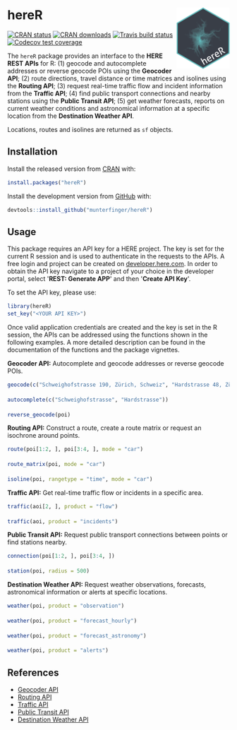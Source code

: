 # hereR <img src="man/figures/logo.svg" align="right" alt="" width="120" />
<!-- badges: start -->
[![CRAN status](https://www.r-pkg.org/badges/version/hereR)](https://CRAN.R-project.org/package=hereR)
[![CRAN downloads](https://cranlogs.r-pkg.org/badges/last-month/hereR?color=brightgreen)](https://CRAN.R-project.org/package=hereR)
[![Travis build status](https://travis-ci.org/munterfinger/hereR.svg?branch=master)](https://travis-ci.org/munterfinger/hereR)
[![Codecov test coverage](https://codecov.io/gh/munterfinger/hereR/branch/master/graph/badge.svg)](https://codecov.io/gh/munterfinger/hereR?branch=master)
<!-- badges: end -->

The `hereR` package provides an interface to the **HERE REST APIs** for R:
(1) geocode and autocomplete addresses or reverse geocode POIs using the **Geocoder API**;
(2) route directions, travel distance or time matrices and isolines using the **Routing API**;
(3) request real-time traffic flow and incident information from the **Traffic API**;
(4) find public transport connections and nearby stations using the **Public Transit API**;
(5) get weather forecasts, reports on current weather conditions and astronomical information at a specific location from the **Destination Weather API**.

Locations, routes and isolines are returned as `sf` objects.

## Installation

Install the released version from [CRAN](https://CRAN.R-project.org/package=hereR/) with:

``` r
install.packages("hereR")
```

Install the development version from [GitHub](https://github.com/munterfinger/hereR/) with:

``` r
devtools::install_github("munterfinger/hereR")
```

## Usage
This package requires an API key for a HERE project. The key is set for the current R session and is used to authenticate in the requests to the APIs. A free login and project can be created on [developer.here.com](https://developer.here.com/). In order to obtain the API key navigate to a project of your choice in the developer portal, select '**REST: Generate APP**' and then '**Create API Key**'.

To set the API key, please use:
``` r
library(hereR)
set_key("<YOUR API KEY>")
```

Once valid application credentials are created and the key is set in the R session, the APIs can be addressed using the functions shown in the following examples. A more detailed description can be found in the documentation of the functions and the package vignettes.

**Geocoder API:** Autocomplete and geocode addresses or reverse geocode POIs.
``` r
geocode(c("Schweighofstrasse 190, Zürich, Schweiz", "Hardstrasse 48, Zürich, Schweiz"))

autocomplete(c("Schweighofstrasse", "Hardstrasse"))

reverse_geocode(poi)
```

**Routing API:** Construct a route, create a route matrix or request an isochrone around points.
``` r
route(poi[1:2, ], poi[3:4, ], mode = "car")

route_matrix(poi, mode = "car")

isoline(poi, rangetype = "time", mode = "car")
```

**Traffic API:** Get real-time traffic flow or incidents in a specific area.
``` r
traffic(aoi[2, ], product = "flow")

traffic(aoi, product = "incidents")
```

**Public Transit API:** Request public transport connections between points or find stations nearby.
``` r
connection(poi[1:2, ], poi[3:4, ])

station(poi, radius = 500)
```

**Destination Weather API:** Request weather observations, forecasts, astronomical information or alerts at specific locations.
``` r
weather(poi, product = "observation")

weather(poi, product = "forecast_hourly")

weather(poi, product = "forecast_astronomy")

weather(poi, product = "alerts")
```

## References

* [Geocoder API](https://developer.here.com/documentation/geocoder)
* [Routing API](https://developer.here.com/documentation/routing)
* [Traffic API](https://developer.here.com/documentation/traffic)
* [Public Transit API](https://developer.here.com/documentation/transit)
* [Destination Weather API](https://developer.here.com/documentation/weather)
